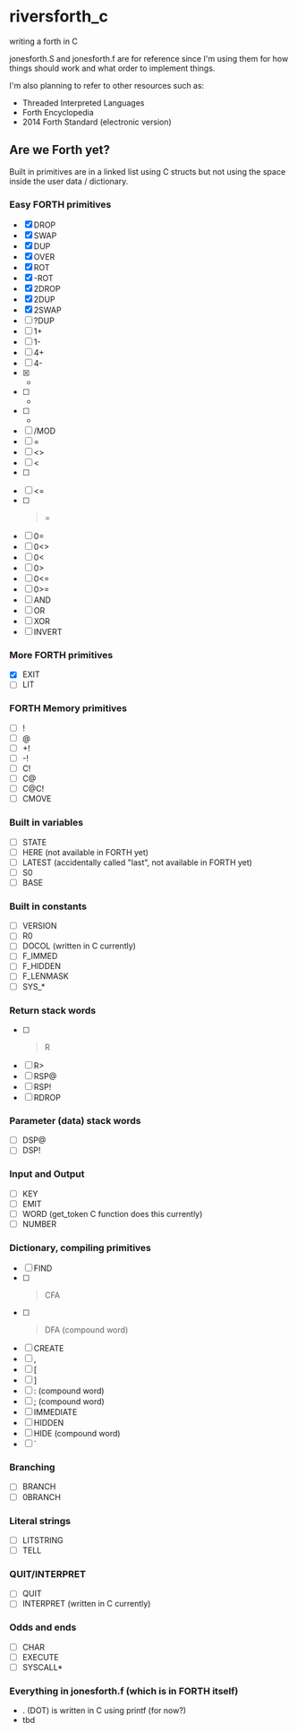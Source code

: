 # riversforth_c
writing a forth in C

jonesforth.S and jonesforth.f are for reference since I'm using them for how things should work and what order to implement things.

I'm also planning to refer to other resources such as:
- Threaded Interpreted Languages
- Forth Encyclopedia
- 2014 Forth Standard (electronic version)

## Are we Forth yet?

Built in primitives are in a linked list using C structs but not using the space inside the user data / dictionary.

### Easy FORTH primitives

- [x] DROP
- [x] SWAP
- [x] DUP
- [x] OVER
- [x] ROT
- [x] -ROT
- [x] 2DROP
- [x] 2DUP
- [x] 2SWAP
- [ ] ?DUP
- [ ] 1+
- [ ] 1-
- [ ] 4+
- [ ] 4-
- [x] +
- [ ] -
- [ ] *
- [ ] /MOD
- [ ] =
- [ ] <>
- [ ] <
- [ ] >
- [ ] <=
- [ ] >=
- [ ] 0=
- [ ] 0<>
- [ ] 0<
- [ ] 0>
- [ ] 0<=
- [ ] 0>=
- [ ] AND
- [ ] OR
- [ ] XOR
- [ ] INVERT

### More FORTH primitives

- [x] EXIT
- [ ] LIT

### FORTH Memory primitives

- [ ] !
- [ ] @
- [ ] +!
- [ ] -!
- [ ] C!
- [ ] C@
- [ ] C@C!
- [ ] CMOVE

### Built in variables
- [ ] STATE
- [ ] HERE (not available in FORTH yet)
- [ ] LATEST (accidentally called "last", not available in FORTH yet)
- [ ] S0
- [ ] BASE

### Built in constants

- [ ] VERSION
- [ ] R0
- [ ] DOCOL (written in C currently)
- [ ] F_IMMED
- [ ] F_HIDDEN
- [ ] F_LENMASK
- [ ] SYS_*

### Return stack words

- [ ] >R
- [ ] R>
- [ ] RSP@
- [ ] RSP!
- [ ] RDROP

### Parameter (data) stack words

- [ ] DSP@
- [ ] DSP!

### Input and Output

- [ ] KEY
- [ ] EMIT
- [ ] WORD (get_token C function does this currently)
- [ ] NUMBER

### Dictionary, compiling primitives

- [ ] FIND
- [ ] >CFA
- [ ] >DFA (compound word)
- [ ] CREATE
- [ ] ,
- [ ] [
- [ ] ]
- [ ] : (compound word)
- [ ] ; (compound word)
- [ ] IMMEDIATE
- [ ] HIDDEN
- [ ] HIDE (compound word)
- [ ] `

### Branching

- [ ] BRANCH
- [ ] 0BRANCH

### Literal strings

- [ ] LITSTRING
- [ ] TELL

### QUIT/INTERPRET

- [ ] QUIT
- [ ] INTERPRET (written in C currently)

### Odds and ends

- [ ] CHAR
- [ ] EXECUTE
- [ ] SYSCALL*

### Everything in jonesforth.f (which is in FORTH itself)

- . (DOT) is written in C using printf (for now?)
- tbd
